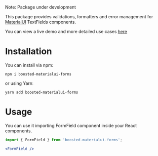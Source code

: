 Note: Package under development

This package provides validations, formatters and error management for [MaterialUI](https://material-ui.com/) TextFields components.

You can view a live demo and more detailed use cases [here](https://boosted-materialui-forms.johnbidwell.me/)

# Installation

You can install via npm:

```
npm i boosted-materialui-forms
```

or using Yarn:

```
yarn add boosted-materialui-forms
```

# Usage

You can use it importing FormField component inside your React components.

```jsx
import { FormField } from 'boosted-materialui-forms';

<FormField />
```

